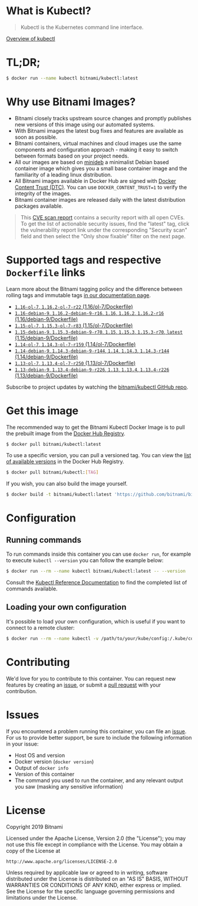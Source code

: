 
# What is Kubectl?

> Kubectl is the Kubernetes command line interface.

[Overview of kubectl](https://kubernetes.io/docs/reference/kubectl/overview/)

# TL;DR;

```bash
$ docker run --name kubectl bitnami/kubectl:latest
```

# Why use Bitnami Images?

* Bitnami closely tracks upstream source changes and promptly publishes new versions of this image using our automated systems.
* With Bitnami images the latest bug fixes and features are available as soon as possible.
* Bitnami containers, virtual machines and cloud images use the same components and configuration approach - making it easy to switch between formats based on your project needs.
* All our images are based on [minideb](https://github.com/bitnami/minideb) a minimalist Debian based container image which gives you a small base container image and the familiarity of a leading linux distribution.
* All Bitnami images available in Docker Hub are signed with [Docker Content Trust (DTC)](https://docs.docker.com/engine/security/trust/content_trust/). You can use `DOCKER_CONTENT_TRUST=1` to verify the integrity of the images.
* Bitnami container images are released daily with the latest distribution packages available.


> This [CVE scan report](https://quay.io/repository/bitnami/kubectl?tab=tags) contains a security report with all open CVEs. To get the list of actionable security issues, find the "latest" tag, click the vulnerability report link under the corresponding "Security scan" field and then select the "Only show fixable" filter on the next page.

# Supported tags and respective `Dockerfile` links

Learn more about the Bitnami tagging policy and the difference between rolling tags and immutable tags [in our documentation page](https://docs.bitnami.com/containers/how-to/understand-rolling-tags-containers/).


* [`1.16-ol-7`, `1.16.2-ol-7-r22` (1.16/ol-7/Dockerfile)](https://github.com/bitnami/bitnami-docker-kubectl/blob/1.16.2-ol-7-r22/1.16/ol-7/Dockerfile)
* [`1.16-debian-9`, `1.16.2-debian-9-r16`, `1.16`, `1.16.2`, `1.16.2-r16` (1.16/debian-9/Dockerfile)](https://github.com/bitnami/bitnami-docker-kubectl/blob/1.16.2-debian-9-r16/1.16/debian-9/Dockerfile)
* [`1.15-ol-7`, `1.15.3-ol-7-r83` (1.15/ol-7/Dockerfile)](https://github.com/bitnami/bitnami-docker-kubectl/blob/1.15.3-ol-7-r83/1.15/ol-7/Dockerfile)
* [`1.15-debian-9`, `1.15.3-debian-9-r70`, `1.15`, `1.15.3`, `1.15.3-r70`, `latest` (1.15/debian-9/Dockerfile)](https://github.com/bitnami/bitnami-docker-kubectl/blob/1.15.3-debian-9-r70/1.15/debian-9/Dockerfile)
* [`1.14-ol-7`, `1.14.3-ol-7-r159` (1.14/ol-7/Dockerfile)](https://github.com/bitnami/bitnami-docker-kubectl/blob/1.14.3-ol-7-r159/1.14/ol-7/Dockerfile)
* [`1.14-debian-9`, `1.14.3-debian-9-r144`, `1.14`, `1.14.3`, `1.14.3-r144` (1.14/debian-9/Dockerfile)](https://github.com/bitnami/bitnami-docker-kubectl/blob/1.14.3-debian-9-r144/1.14/debian-9/Dockerfile)
* [`1.13-ol-7`, `1.13.4-ol-7-r250` (1.13/ol-7/Dockerfile)](https://github.com/bitnami/bitnami-docker-kubectl/blob/1.13.4-ol-7-r250/1.13/ol-7/Dockerfile)
* [`1.13-debian-9`, `1.13.4-debian-9-r226`, `1.13`, `1.13.4`, `1.13.4-r226` (1.13/debian-9/Dockerfile)](https://github.com/bitnami/bitnami-docker-kubectl/blob/1.13.4-debian-9-r226/1.13/debian-9/Dockerfile)

Subscribe to project updates by watching the [bitnami/kubectl GitHub repo](https://github.com/bitnami/bitnami-docker-kubectl).

# Get this image

The recommended way to get the Bitnami Kubectl Docker Image is to pull the prebuilt image from the [Docker Hub Registry](https://hub.docker.com/r/bitnami/kubectl).

```bash
$ docker pull bitnami/kubectl:latest
```

To use a specific version, you can pull a versioned tag. You can view the [list of available versions](https://hub.docker.com/r/bitnami/kubectl/tags/) in the Docker Hub Registry.

```bash
$ docker pull bitnami/kubectl:[TAG]
```

If you wish, you can also build the image yourself.

```bash
$ docker build -t bitnami/kubectl:latest 'https://github.com/bitnami/bitnami-docker-kubectl.git#master:1.15/debian-9'
```

# Configuration

## Running commands

To run commands inside this container you can use `docker run`, for example to execute `kubectl --version` you can follow the example below:

```bash
$ docker run --rm --name kubectl bitnami/kubectl:latest -- --version
```

Consult the [Kubectl Reference Documentation](https://kubernetes.io/docs/reference/generated/kubectl/kubectl-commands) to find the completed list of commands available.

## Loading your own configuration

It's possible to load your own configuration, which is useful if you want to connect to a remote cluster:

```bash
$ docker run --rm --name kubectl -v /path/to/your/kube/config:/.kube/config bitnami/kubectl:latest
```

# Contributing

We'd love for you to contribute to this container. You can request new features by creating an [issue](https://github.com/bitnami/bitnami-docker-kubectl/issues), or submit a [pull request](https://github.com/bitnami/bitnami-docker-kubectl/pulls) with your contribution.

# Issues

If you encountered a problem running this container, you can file an [issue](https://github.com/bitnami/bitnami-docker-kubectl/issues). For us to provide better support, be sure to include the following information in your issue:

- Host OS and version
- Docker version (`docker version`)
- Output of `docker info`
- Version of this container
- The command you used to run the container, and any relevant output you saw (masking any sensitive information)

# License

Copyright 2019 Bitnami

Licensed under the Apache License, Version 2.0 (the "License");
you may not use this file except in compliance with the License.
You may obtain a copy of the License at

    http://www.apache.org/licenses/LICENSE-2.0

Unless required by applicable law or agreed to in writing, software
distributed under the License is distributed on an "AS IS" BASIS,
WITHOUT WARRANTIES OR CONDITIONS OF ANY KIND, either express or implied.
See the License for the specific language governing permissions and
limitations under the License.
